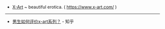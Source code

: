 - ﻿[X-Art](https://www.x-art.com/) ~ beautiful erotica. ( https://www.x-art.com/ )

------------------------------------------

- [男生如何评价x-art系列？](https://www.zhihu.com/question/24708186) - 知乎
